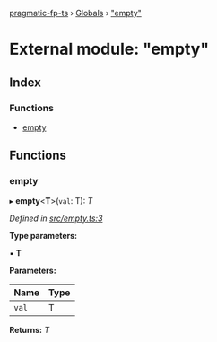 [pragmatic-fp-ts](../README.md) › [Globals](../globals.md) › ["empty"](_empty_.md)

# External module: "empty"

## Index

### Functions

* [empty](_empty_.md#empty)

## Functions

###  empty

▸ **empty**<**T**>(`val`: T): *T*

*Defined in [src/empty.ts:3](https://github.com/hermann-p/pragmatic-fp-ts/blob/79e5127/src/empty.ts#L3)*

**Type parameters:**

▪ **T**

**Parameters:**

Name | Type |
------ | ------ |
`val` | T |

**Returns:** *T*
